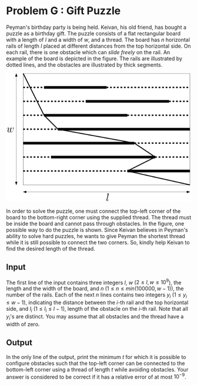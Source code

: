 # Problem G : Gift Puzzle

Peyman's birthday party is being held. Keivan, his old friend, has bought a puzzle as a birthday gift. The puzzle consists of a flat rectangular board with a length of $l$ and a width of $w$, and a thread. The board has $n$ horizontal rails of length $l$ placed at different distances from the top horizontal side. On each rail, there is one obstacle which can _slide freely_ on the rail. An example of the board is depicted in the figure. The rails are illustrated by dotted lines, and the obstacles are illustrated by thick segments.

![Image](../../img/2019/g.png)

In order to solve the puzzle, one must connect the top-left corner of the board to the bottom-right corner using the supplied thread. The thread must be inside the board and cannot pass through obstacles. In the figure, one possible way to do the puzzle is shown. Since Keivan believes in Peyman's ability to solve hard puzzles, he wants to give Peyman the shortest thread while it is still possible to connect the two corners. So, kindly help Keivan to find the desired length of the thread.

## Input

The first line of the input contains three integers $l$, $w$ ($2 \le l, w \le 10 ^ 9$), the length and the width of the board, and $n$ ($1 \le n \le min(100000, w - 1)$), the number of the rails. Each of the next $n$ lines contains two integers $y_i$ ($1 \le y_i \le w - 1$), indicating the distance between the $i$-th rail and the top horizontal side, and $l_i$ ($1 \le l_i \le l - 1$), length of the obstacle on the $i$-th rail. Note that all $y_i$'s are distinct. You may assume that all obstacles and the thread have a width of zero.

## Output

In the only line of the output, print the minimum $t$ for which it is possible to configure obstacles such that the top-left corner can be connected to the bottom-left corner using a thread of length $t$ while avoiding obstacles. Your answer is considered to be correct if it has a relative error of at most $10 ^ {-9}$.
